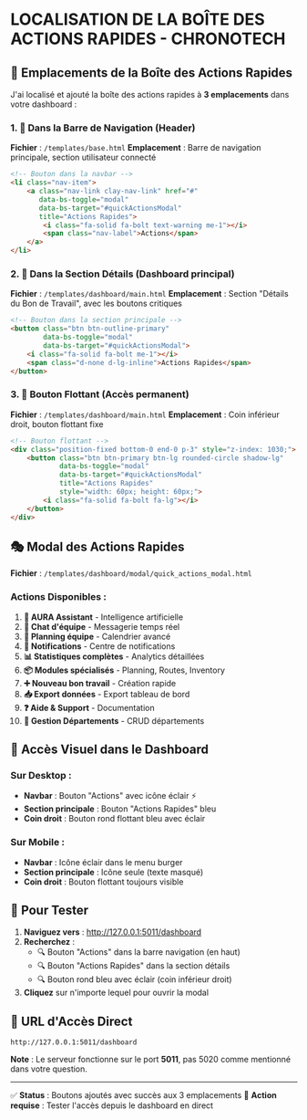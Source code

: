 # LOCALISATION DE LA BOÎTE DES ACTIONS RAPIDES - CHRONOTECH

## 📍 Emplacements de la Boîte des Actions Rapides

J'ai localisé et ajouté la boîte des actions rapides à **3 emplacements** dans votre dashboard :

### 1. 🔗 **Dans la Barre de Navigation** (Header)
**Fichier** : `/templates/base.html`
**Emplacement** : Barre de navigation principale, section utilisateur connecté

```html
<!-- Bouton dans la navbar -->
<li class="nav-item">
    <a class="nav-link clay-nav-link" href="#" 
       data-bs-toggle="modal" 
       data-bs-target="#quickActionsModal" 
       title="Actions Rapides">
        <i class="fa-solid fa-bolt text-warning me-1"></i>
        <span class="nav-label">Actions</span>
    </a>
</li>
```

### 2. 🎯 **Dans la Section Détails** (Dashboard principal)
**Fichier** : `/templates/dashboard/main.html`
**Emplacement** : Section "Détails du Bon de Travail", avec les boutons critiques

```html
<!-- Bouton dans la section principale -->
<button class="btn btn-outline-primary" 
        data-bs-toggle="modal" 
        data-bs-target="#quickActionsModal">
    <i class="fa-solid fa-bolt me-1"></i>
    <span class="d-none d-lg-inline">Actions Rapides</span>
</button>
```

### 3. 🎈 **Bouton Flottant** (Accès permanent)
**Fichier** : `/templates/dashboard/main.html`
**Emplacement** : Coin inférieur droit, bouton flottant fixe

```html
<!-- Bouton flottant -->
<div class="position-fixed bottom-0 end-0 p-3" style="z-index: 1030;">
    <button class="btn btn-primary btn-lg rounded-circle shadow-lg" 
            data-bs-toggle="modal" 
            data-bs-target="#quickActionsModal"
            title="Actions Rapides"
            style="width: 60px; height: 60px;">
        <i class="fa-solid fa-bolt fa-lg"></i>
    </button>
</div>
```

## 🎭 **Modal des Actions Rapides**
**Fichier** : `/templates/dashboard/modal/quick_actions_modal.html`

### Actions Disponibles :

1. **🤖 AURA Assistant** - Intelligence artificielle
2. **💬 Chat d'équipe** - Messagerie temps réel
3. **📅 Planning équipe** - Calendrier avancé
4. **🔔 Notifications** - Centre de notifications
5. **📊 Statistiques complètes** - Analytics détaillées
6. **📦 Modules spécialisés** - Planning, Routes, Inventory
7. **➕ Nouveau bon travail** - Création rapide
8. **📥 Export données** - Export tableau de bord
9. **❓ Aide & Support** - Documentation
10. **🏢 Gestion Départements** - CRUD départements

## 🎨 **Accès Visuel dans le Dashboard**

### Sur Desktop :
- **Navbar** : Bouton "Actions" avec icône éclair ⚡
- **Section principale** : Bouton "Actions Rapides" bleu
- **Coin droit** : Bouton rond flottant bleu avec éclair

### Sur Mobile :
- **Navbar** : Icône éclair dans le menu burger
- **Section principale** : Icône seule (texte masqué)
- **Coin droit** : Bouton flottant toujours visible

## 🚀 **Pour Tester**

1. **Naviguez vers** : http://127.0.0.1:5011/dashboard
2. **Recherchez** :
   - 🔍 Bouton "Actions" dans la barre navigation (en haut)
   - 🔍 Bouton "Actions Rapides" dans la section détails
   - 🔍 Bouton rond bleu avec éclair (coin inférieur droit)
3. **Cliquez** sur n'importe lequel pour ouvrir la modal

## 🎯 **URL d'Accès Direct**
```
http://127.0.0.1:5011/dashboard
```

**Note** : Le serveur fonctionne sur le port **5011**, pas 5020 comme mentionné dans votre question.

---

✅ **Status** : Boutons ajoutés avec succès aux 3 emplacements
🔧 **Action requise** : Tester l'accès depuis le dashboard en direct
